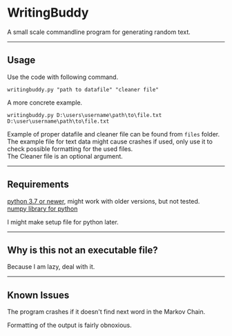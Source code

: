 # WritingBuddy

A small scale commandline program for generating random text.

---

## Usage

Use the code with following command.
```
writingbuddy.py "path to datafile" "cleaner file"
```
A more concrete example.
```
writingbuddy.py D:\users\username\path\to\file.txt D:\user\username\path\to\file.txt
```

Example of proper datafile and cleaner file can be found from ```files``` folder.  
The example file for text data might cause crashes if used, only use it to check possible formatting for the used files.  
The Cleaner file is an optional argument.

---

## Requirements

[python 3.7 or newer](https://www.python.org/), might work with older versions, but not tested.  
[numpy library for python](https://numpy.org/)

I might make setup file for python later.

---

## Why is this not an executable file?

Because I am lazy, deal with it.

---

## Known Issues

The program crashes if it doesn't find next word in the Markov Chain.

Formatting of the output is fairly obnoxious.
